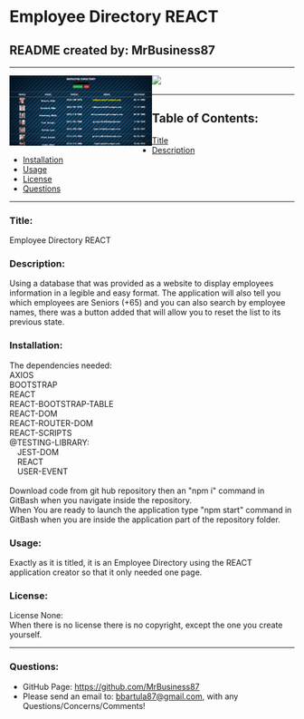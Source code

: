 # Employee Directory REACT
  ## README created by: MrBusiness87
  ---
  <img src="./assets/main.png" style="width: 50%; float: left">
  <img src="./gif.gif" style="width: 49.5%">

  ---
  ## Table of Contents:
  * [Title](#Title)
  * [Description](#Description)
  * [Installation](#Installation)
  * [Usage](#Usage)
  * [License](#License)
  * [Questions](#Questions)
  

  ---
  

  ### Title:
  Employee Directory REACT
  

  ### Description:
  Using a database that was provided as a website to display employees information in a legible and easy format. The application will also tell you which employees are Seniors (+65) and you can also search by employee names, there was a button added that will allow you to reset the list to its previous state.
  

  ### Installation:
  The dependencies needed:<br>AXIOS<br>BOOTSTRAP<br>REACT<br>REACT-BOOTSTRAP-TABLE<br>REACT-DOM<br>REACT-ROUTER-DOM<br>REACT-SCRIPTS<br>@TESTING-LIBRARY:<br>&emsp;JEST-DOM<br>&emsp;REACT<br>&emsp;USER-EVENT<br><br> 
  Download code from git hub repository then an "npm i" command in GitBash when you navigate inside the repository.<br>
  When You are ready to launch the application type "npm start" command in GitBash when you are inside the application part of the repository folder.
  

  ### Usage:
  Exactly as it is titled, it is an Employee Directory using the REACT application creator so that it only needed one page.

  ### License:
  License None: <br>When there is no license there is no copyright, except the one you create yourself.

  ---
  ### Questions:
  * GitHub Page: https://github.com/MrBusiness87
  * Please send an email to: bbartula87@gmail.com, with any Questions/Concerns/Comments!
  